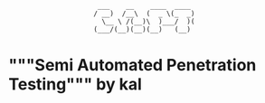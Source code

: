 

	                      ___    __    ____  ____
	                     / __)  /__\  (  _ \(_  _)
		                   \__ \ /(__)\  )___/  )(
	                     (___/(__)(__)(__)   (__)
  
#  	          """Semi Automated Penetration Testing""" by kal
